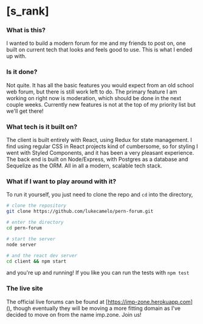 # [s_rank]

### What is this?

I wanted to build a modern forum for me and my friends to post on, one built on current tech that looks and feels good to use. This is what I ended up with.

### Is it done?

Not quite. It has all the basic features you would expect from an old school web forum, but there is still work left to do. The primary feature I am working on right now is moderation, which should be done in the next couple weeks. Currently new features is not at the top of my priority list but we'll get there!

### What tech is it built on?

The client is built entirely with React, using Redux for state management. I find using regular CSS in React projects kind of cumbersome, so for styling I went with Styled Components, and it has been a very pleasant experience. The back end is built on Node/Express, with Postgres as a database and Sequelize as the ORM. All in all a modern, scalable tech stack.

### What if I want to play around with it?

To run it yourself, you just need to clone the repo and `cd` into the directory,

```bash
# clone the repository
git clone https://github.com/lukecamelo/pern-forum.git

# enter the directory
cd pern-forum

# start the server
node server

# and the react dev server
cd client && npm start
```

and you're up and running! If you like you can run the tests with `npm test`

### The live site

The official live forums can be found at [https://imp-zone.herokuapp.com](), though eventually they will be moving a more fitting domain as I've decided to move on from the name imp.zone. Join us!
